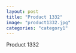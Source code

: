 ```yaml
---
layout: post
title: "Product 1332"
image: "product1332.jpg"
categories: "category1"
---
```

Product 1332
